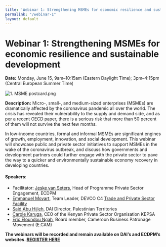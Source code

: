 ```yaml
---
title: 'Webinar 1: Strengthening MSMEs for economic resilience and sustainable development'
permalink: "/webinar-1"
layout: default
---
```


# Webinar 1: Strengthening MSMEs for economic resilience and sustainable development

<div>
  <span style="display: block; margin-bottom: 1rem;"><strong>Date:</strong> Monday, June 15, 9am–10:15am (Eastern Daylight Time); 3pm–4:15pm (Central European Summer Time) </span>
</div>

![1. MSME postcard.png](/uploads/1.%20MSME%20postcard.png)

**Description:** Micro-, small-, and medium-sized enterprises (MSMEs) are dramatically affected by the coronavirus pandemic all over the world. The crisis has revealed their vulnerability to the supply and demand side, and as per a recent OECD paper, there is a serious risk that more than 50 percent of them will not survive the next few months. 

In low-income countries, formal and informal MSMEs are significant engines of growth, employment, innovation, and social development. This webinar will showcase public and private sector initiatives to support MSMEs in the wake of the coronavirus outbreak, and discuss how governments and development partners could further engage with the private sector to pave the way to a quicker and environmentally sustainable economy recovery in developing countries. 

#### Speakers:

* Facilitator: [Jeske van Seters](https://ecdpm.org/people/jeskevanseters/), Head of Programme Private Sector Engagement, ECDPM 
* [Emmanuel Moyart](https://www.linkedin.com/in/emmanuel-moyart-7305aa27/?locale=en_US), Team Leader, DEVCO C4 [Trade and Private Sector Facility](https://www.dai.com/our-work/projects/worldwide-trade-private-sector-development-and-engagement-and-regional-integration-facility)
* [Said Abu Hijleh](https://www.dai.com/who-we-are/our-team/said-abu-hijleh), DAI Director, Palestinian Territories
* [Carole Karuga](https://kepsa.or.ke/team/carole-kariuki/), CEO of the Kenyan Private Sector Organisation KEPSA
* [Eric Eloundou Ngah](https://cm.linkedin.com/in/eric-eloundou-ngah-0955a820), Board member, Cameroon Business Patronage Movement (E.CAM) 

<strong>The webinars will be recorded and remain available on DAI’s and ECDPM’s websites. <a href="https://docs.google.com/forms/d/e/1FAIpQLSfOdqi6h0aCwizEHZdZIVIOX_JsVFS0pzJjbTj8E5982rjJNw/viewform">REGISTER HERE</a></strong>